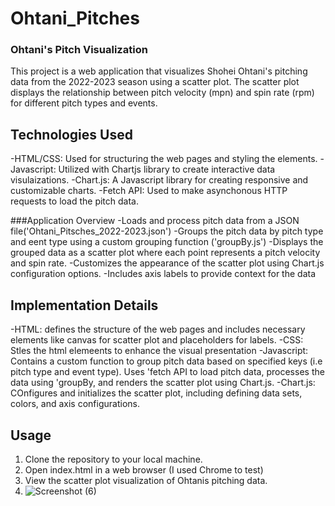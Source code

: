 # Ohtani_Pitches
### Ohtani's Pitch Visualization
This project is a web application that visualizes Shohei Ohtani's pitching data from the 2022-2023 season using a scatter plot. The scatter plot displays the relationship between pitch velocity (mpn) and spin rate (rpm) for different pitch types and events.

## Technologies Used
-HTML/CSS: Used for structuring the web pages and styling the elements.
-Javascript: Utilized with Chartjs library to create interactive data visulaizations.
-Chart.js: A Javascript library for creating responsive and customizable charts.
-Fetch API: Used to make asynchonous HTTP requests to load the pitch data.

###Application Overview
-Loads and process pitch data from a JSON file('Ohtani_Pitsches_2022-2023.json')
-Groups the pitch data by pitch type and eent type using a custom grouping function ('groupBy.js')
-Displays the grouped data as a scatter plot where each point represents a pitch velocity and spin rate.
-Customizes the appearance of the scatter plot using Chart.js configuration options.
-Includes axis labels to provide context for the data

## Implementation Details
-HTML: defines the structure of the web pages and includes necessary elements like canvas for scatter plot and placeholders for labels.
-CSS: Stles the html elemeents to enhance the visual presentation
-Javascript: Contains a custom function to group pitch data based on specified keys (i.e pitch type and event type). Uses 'fetch API to load pitch data, processes the data using 'groupBy, and renders the scatter plot using Chart.js.
-Chart.js: COnfigures and initializes the scatter plot, including defining data sets, colors, and axis configurations.
## Usage
1. Clone the repository to your local machine.
2. Open index.html in a web browser (I used Chrome to test)
3. View the scatter plot visualization of Ohtanis pitching data.
4. ![Screenshot (6)](https://github.com/codemom-x/Ohtani_Pitches/assets/136468471/6f8a7f41-dfd5-4fee-b0cd-e7f7b4fd3e09)
